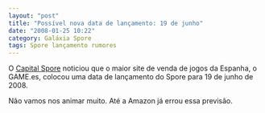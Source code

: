 ```yaml
---
layout: "post"
title: "Possível nova data de lançamento: 19 de junho"
date: "2008-01-25 10:22"
category: Galáxia Spore
tags: Spore lançamento rumores
---
```

O [Capital Spore](http://spore.capitalsim.net/noticias/?sitio=csp&noticia=1612) noticiou que o maior site de venda de jogos da Espanha, o GAME.es, colocou uma data de lançamento do Spore para 19 de junho de 2008.

Não vamos nos animar muito. Até a Amazon já errou essa previsão.
